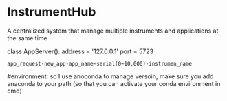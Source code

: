 # InstrumentHub
A centralized system that manage multiple instruments and applications at the same time


class AppServer():
    address = '127.0.0.1'
    port = 5723

    app_request-new_app-app_name-serial(0~10,000)-instrumen_name

#environment:
so I use anoconda to manage versoin, make sure you add anaconda to your path (so
that you can activate your conda environment in cmd)


